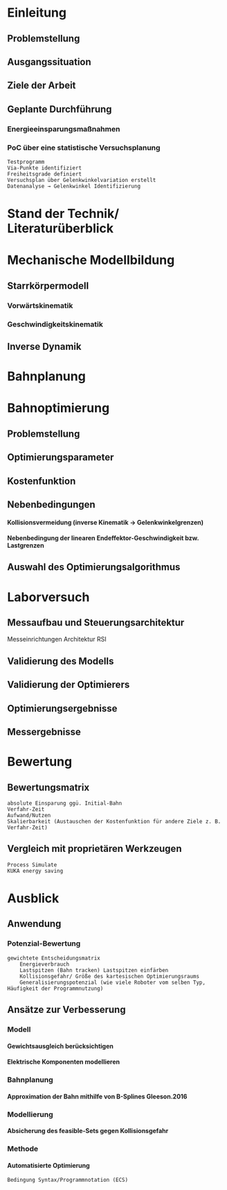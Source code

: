 # Einleitung
## Problemstellung
## Ausgangssituation
## Ziele der Arbeit
## Geplante Durchführung

### Energieeinsparungsmaßnahmen
### PoC über eine statistische Versuchsplanung
    Testprogramm
    Via-Punkte identifiziert
    Freiheitsgrade definiert
    Versuchsplan über Gelenkwinkelvariation erstellt
    Datenanalyse → Gelenkwinkel Identifizierung

# Stand der Technik/ Literaturüberblick
  


# Mechanische Modellbildung
## Starrkörpermodell
### Vorwärtskinematik
### Geschwindigkeitskinematik 
## Inverse Dynamik


# Bahnplanung 

# Bahnoptimierung
## Problemstellung
## Optimierungsparameter
## Kostenfunktion
## Nebenbedingungen
#### Kollisionsvermeidung (inverse Kinematik → Gelenkwinkelgrenzen)
#### Nebenbedingung der linearen Endeffektor-Geschwindigkeit bzw. Lastgrenzen
## Auswahl des Optimierungsalgorithmus


# Laborversuch
## Messaufbau und Steuerungsarchitektur
Messeinrichtungen
Architektur RSI
## Validierung des Modells
## Validierung der Optimierers
## Optimierungsergebnisse 
## Messergebnisse


# Bewertung
## Bewertungsmatrix
    absolute Einsparung ggü. Initial-Bahn
    Verfahr-Zeit
    Aufwand/Nutzen
    Skalierbarkeit (Austauschen der Kostenfunktion für andere Ziele z. B. Verfahr-Zeit)
## Vergleich mit proprietären Werkzeugen 
    Process Simulate
    KUKA energy saving
    
# Ausblick
## Anwendung
### Potenzial-Bewertung
    gewichtete Entscheidungsmatrix
        Energieverbrauch 
        Lastspitzen (Bahn tracken) Lastspitzen einfärben
        Kollisionsgefahr/ Größe des kartesischen Optimierungsraums
        Generalisierungspotenzial (wie viele Roboter vom selben Typ, Häufigkeit der Programmnutzung)

## Ansätze zur Verbesserung
### Modell
#### Gewichtsausgleich berücksichtigen
#### Elektrische Komponenten modellieren
### Bahnplanung
#### Approximation der Bahn mithilfe von B-Splines Gleeson.2016
### Modellierung
#### Absicherung des feasible-Sets gegen Kollisionsgefahr
### Methode
#### Automatisierte Optimierung
    Bedingung Syntax/Programmnotation (ECS)
